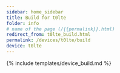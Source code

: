 ```yaml
---
sidebar: home_sidebar
title: Build for t0lte
folder: info
# name of the page (/{{permalink}}.html)
redirect_from: t0lte_build.html
permalink: /devices/t0lte/build
device: t0lte
---
```

{% include templates/device_build.md %}
